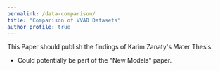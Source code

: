 ```yaml
---
permalink: /data-comparison/
title: "Comparison of VVAD Datasets"
author_profile: true
---
```

This Paper should publish the findings of Karim Zanaty's Mater Thesis.
- Could potentially be part of the "New Models" paper.